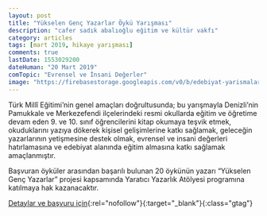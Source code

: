 ```yaml
---
layout: post
title: "Yükselen Genç Yazarlar Öykü Yarışması"
description: "cafer sadık abalıoğlu eğitim ve kültür vakfı"
category: articles
tags: [mart 2019, hikaye yarışması]
comments: true
lastDate: 1553029200
dateHuman: "20 Mart 2019"
comTopic: "Evrensel ve İnsani Değerler"
image: "https://firebasestorage.googleapis.com/v0/b/edebiyat-yarismalari.appspot.com/o/yukselen-genc-yildizlar.jpg?alt=media&token=365bd02a-0f65-4fc3-829d-4311c3fad70f"
---
```


Türk Millî Eğitimi’nin genel amaçları doğrultusunda; bu yarışmayla Denizli’nin Pamukkale ve
Merkezefendi ilçelerindeki resmi okullarda eğitim ve öğretime devam eden 9. ve 10. sınıf
öğrencilerini kitap okumaya teşvik etmek, okuduklarını yazıya dökerek kişisel gelişimlerine katkı
sağlamak, geleceğin yazarlarının yetişmesine destek olmak, evrensel ve insani değerleri
hatırlamasına ve edebiyat alanında eğitim almasına katkı sağlamak amaçlanmıştır.

Başvuran öyküler arasından başarılı bulunan 20 öykünün yazarı “Yükselen Genç Yazarlar”
projesi kapsamında Yaratıcı Yazarlık Atölyesi programına katılmaya hak kazanacaktır.

[Detaylar ve başvuru için](https://www.egeyonhaber.com/yukselen-genc-yazarlar-oyku-yarismasi-basliyor/?utm_source=edebiyatyarismalari.com&utm_medium=affiliate&utm_campaign=cpc){:rel="nofollow"}{:target="_blank"}{:class="gtag"}
